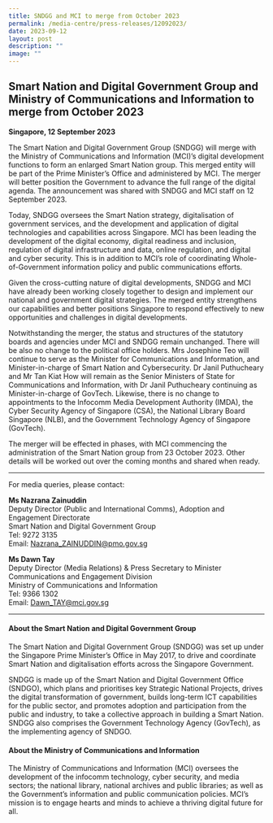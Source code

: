 ```yaml
---
title: SNDGG and MCI to merge from October 2023
permalink: /media-centre/press-releases/12092023/
date: 2023-09-12
layout: post
description: ""
image: ""
---
```

## Smart Nation and Digital Government Group and Ministry of Communications and Information to merge from October 2023

**Singapore, 12 September 2023**

The Smart Nation and Digital Government Group (SNDGG) will merge with the Ministry of Communications and Information (MCI)’s digital development functions to form an enlarged Smart Nation group. This merged entity will be part of the Prime Minister’s Office and administered by MCI. The merger will better position the Government to advance the full range of the digital agenda. The announcement was shared with SNDGG and MCI staff on 12 September 2023.

Today, SNDGG oversees the Smart Nation strategy, digitalisation of government services, and the development and application of digital technologies and capabilities across Singapore. MCI has been leading the development of the digital economy, digital readiness and inclusion, regulation of digital infrastructure and data, online regulation, and digital and cyber security. This is in addition to MCI’s role of coordinating Whole-of-Government information policy and public communications efforts.

Given the cross-cutting nature of digital developments, SNDGG and MCI have already been working closely together to design and implement our national and government digital strategies. The merged entity strengthens our capabilities and better positions Singapore to respond effectively to new opportunities and challenges in digital developments.

Notwithstanding the merger, the status and structures of the statutory boards and agencies under MCI and SNDGG remain unchanged. There will be also no change to the political office holders. Mrs Josephine Teo will continue to serve as the Minister for Communications and Information, and Minister-in-charge of Smart Nation and Cybersecurity. Dr Janil Puthucheary and Mr Tan Kiat How will remain as the Senior Ministers of State for Communications and Information, with Dr Janil Puthucheary continuing as Minister-in-charge of GovTech. Likewise, there is no change to appointments to the Infocomm Media Development Authority (IMDA), the Cyber Security Agency of Singapore (CSA), the National Library Board Singapore (NLB), and the Government Technology Agency of Singapore (GovTech).

The merger will be effected in phases, with MCI commencing the administration of the Smart Nation group from 23 October 2023. Other details will be worked out over the coming months and shared when ready.

----------

For media queries, please contact:

**Ms Nazrana Zainuddin**<br>
Deputy Director (Public and International Comms), Adoption and Engagement Directorate<br>
Smart Nation and Digital Government Group<br>
Tel: 9272 3135<br>
Email: Nazrana_ZAINUDDIN@pmo.gov.sg

**Ms Dawn Tay** <br>
Deputy Director (Media Relations) &amp; Press Secretary to Minister <br>
Communications and Engagement Division <br>
Ministry of Communications and Information <br>
Tel: 9366 1302 <br>
Email: Dawn_TAY@mci.gov.sg

----------

#### About the Smart Nation and Digital Government Group
The Smart Nation and Digital Government Group (SNDGG) was set up under the Singapore Prime Minister’s Office in May 2017, to drive and coordinate Smart Nation and digitalisation efforts across the Singapore Government.

SNDGG is made up of the Smart Nation and Digital Government Office (SNDGO), which plans and prioritises key Strategic National Projects, drives the digital transformation of government, builds long-term ICT capabilities for the public sector,
and promotes adoption and participation from the public and industry, to take a collective approach in building a Smart Nation. SNDGG also comprises the Government Technology Agency (GovTech), as the implementing agency of SNDGO.

#### About the Ministry of Communications and Information
The Ministry of Communications and Information (MCI) oversees the development of the infocomm technology, cyber security, and media sectors; the national library, national archives and public libraries; as well as the Government’s information and public communication policies. MCI’s mission is to engage hearts and minds to achieve a thriving digital future for all.